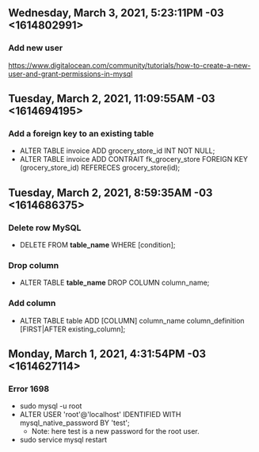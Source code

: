 ## Wednesday, March 3, 2021, 5:23:11PM -03 <1614802991>

### Add new user

https://www.digitalocean.com/community/tutorials/how-to-create-a-new-user-and-grant-permissions-in-mysql

## Tuesday, March 2, 2021, 11:09:55AM -03 <1614694195>

### Add a foreign key to an existing table

- ALTER TABLE invoice ADD grocery_store_id INT NOT NULL;
- ALTER TABLE invoice ADD CONTRAIT fk_grocery_store FOREIGN KEY
  (grocery_store_id) REFERECES grocery_store(id);

## Tuesday, March 2, 2021, 8:59:35AM -03 <1614686375>

### Delete row MySQL

- DELETE FROM **table_name** WHERE [condition];

### Drop column

- ALTER TABLE **table_name** DROP COLUMN column_name;

### Add column

- ALTER TABLE table ADD [COLUMN] column_name column_definition [FIRST|AFTER existing_column];

## Monday, March 1, 2021, 4:31:54PM -03 <1614627114>

### Error 1698
- sudo mysql -u root
- ALTER USER 'root'@'localhost' IDENTIFIED WITH mysql_native_password BY 'test'; 
  - Note: here test is a new password for the root user. 
- sudo service mysql restart

